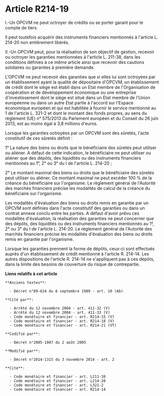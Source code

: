 # Article R214-19

I.-Un OPCVM ne peut octroyer de crédits ou se porter garant pour le compte de tiers. 

Il peut toutefois acquérir des instruments financiers mentionnés à l'article L. 214-20 non entièrement libérés. 

II.-Un OPCVM peut, pour la réalisation de son objectif de gestion, recevoir ou octroyer les garanties mentionnées à l'article
L. 211-38, dans les conditions définies à ce même article ainsi que recevoir des cautions solidaires ou garanties à première
demande. 

L'OPCVM ne peut recevoir des garanties que si elles lui sont octroyées par un établissement ayant la qualité de dépositaire
d'OPCVM, un établissement de crédit dont le siège est établi dans un Etat membre de l'Organisation de coopération et de
développement économique ou une entreprise d'investissement dont le siège est situé dans un Etat membre de l'Union européenne
ou dans un autre Etat partie à l'accord sur l'Espace économique européen et qui est habilitée à fournir le service mentionné
au 1 de l'article L. 321-2 et dont le montant des fonds propres, au sens                                du règlement (UE) n°
575/2013 du Parlement européen et du Conseil du 26 juin 2013, est au moins égal à 3,8 millions d'euros. 

Lorsque les garanties octroyées par un OPCVM sont des sûretés, l'acte constitutif de ces sûretés définit : 

1° La nature des biens ou droits que le bénéficiaire des sûretés peut utiliser ou aliéner. A défaut de cette indication, le
bénéficiaire ne peut utiliser ou aliéner que des dépôts, des liquidités ou des instruments financiers mentionnés au 1°, 2° ou
3° du I de l'article L. 214-20 ; 

2° Le montant maximal des biens ou droits que le bénéficiaire des sûretés peut utiliser ou aliéner. Ce montant maximal ne
peut excéder 100 % de la créance du bénéficiaire sur l'organisme. Le règlement général de l'Autorité des marchés financiers
précise les modalités de calcul de la créance du bénéficiaire sur l'organisme. 

Les modalités d'évaluation des biens ou droits remis en garantie par un OPCVM sont définies dans l'acte constitutif des
garanties ou dans un contrat annexe conclu entre les parties. A défaut d'avoir prévu ces modalités d'évaluation, la
réalisation des garanties ne peut concerner que des dépôts, des liquidités ou des instruments financiers mentionnés au 1°, 2°
ou 3° du I de l'article L. 214-20. Le règlement général de l'Autorité des marchés financiers précise les modalités
d'évaluation des biens ou droits remis en garantie par l'organisme. 

Lorsque les garanties prennent la forme de dépôts, ceux-ci sont effectués auprès d'un établissement de crédit mentionné à
l'article R. 214-14. Les autres dispositions de l'article R. 214-14 ne s'appliquent pas à ces dépôts, dans la limite des
besoins de couverture du risque de contrepartie.

**Liens relatifs à cet article**

	**Anciens textes**:

	  - Décret n°89-624 du 6 septembre 1989 - art. 10 (Ab)

	**Cité par**:

	  - Arrêté du 12 novembre 2004 - art. 411-32 (V)
	  - Arrêté du 12 novembre 2004 - art. 411-33 (V)
	  - Code monétaire et financier - art. R214-15 (V)
	  - Code monétaire et financier - art. R214-18 (V)
	  - Code monétaire et financier - art. R214-21 (VT)

	**Codifié par**:

	  - Décret n°2005-1007 du 2 août 2005

	**Modifié par**:

	  - Décret n°2014-1315 du 3 novembre 2014 - art. 2

	**Cite**:

	  - Code monétaire et financier - art. L211-38
	  - Code monétaire et financier - art. L214-20
	  - Code monétaire et financier - art. L321-2
	  - Code monétaire et financier - art. R214-14
